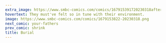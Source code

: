 ```yaml
---
extra_image: https://www.smbc-comics.com/comics/167915391720230318after.png
hovertext: They must've felt so in tune with their environment.
image: https://www.smbc-comics.com/comics/1679153822-20230318.png
next_comic: your-fathers
prev_comic: shrink
title: Burial
---
```


